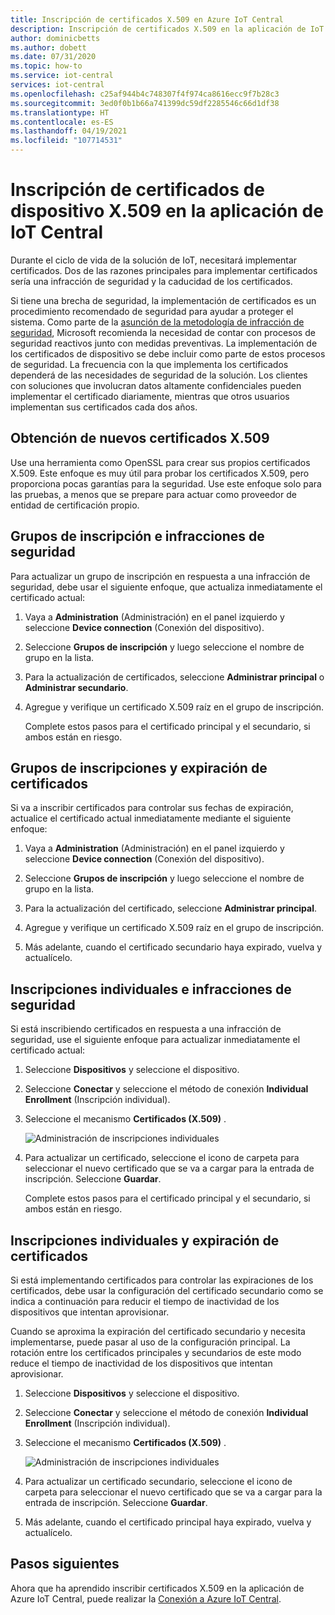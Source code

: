 ```yaml
---
title: Inscripción de certificados X.509 en Azure IoT Central
description: Inscripción de certificados X.509 en la aplicación de IoT Central
author: dominicbetts
ms.author: dobett
ms.date: 07/31/2020
ms.topic: how-to
ms.service: iot-central
services: iot-central
ms.openlocfilehash: c25af944b4c748307f4f974ca8616ecc9f7b28c3
ms.sourcegitcommit: 3ed0f0b1b66a741399dc59df2285546c66d1df38
ms.translationtype: HT
ms.contentlocale: es-ES
ms.lasthandoff: 04/19/2021
ms.locfileid: "107714531"
---
```

# <a name="how-to-roll-x509-device-certificates-in-iot-central-application"></a>Inscripción de certificados de dispositivo X.509 en la aplicación de IoT Central

Durante el ciclo de vida de la solución de IoT, necesitará implementar certificados. Dos de las razones principales para implementar certificados sería una infracción de seguridad y la caducidad de los certificados.

Si tiene una brecha de seguridad, la implementación de certificados es un procedimiento recomendado de seguridad para ayudar a proteger el sistema. Como parte de la [asunción de la metodología de infracción de seguridad](https://download.microsoft.com/download/C/1/9/C1990DBA-502F-4C2A-848D-392B93D9B9C3/Microsoft_Enterprise_Cloud_Red_Teaming.pdf), Microsoft recomienda la necesidad de contar con procesos de seguridad reactivos junto con medidas preventivas. La implementación de los certificados de dispositivo se debe incluir como parte de estos procesos de seguridad. La frecuencia con la que implementa los certificados dependerá de las necesidades de seguridad de la solución. Los clientes con soluciones que involucran datos altamente confidenciales pueden implementar el certificado diariamente, mientras que otros usuarios implementan sus certificados cada dos años.


## <a name="obtain-new-x509-certificates"></a>Obtención de nuevos certificados X.509

Use una herramienta como OpenSSL para crear sus propios certificados X.509. Este enfoque es muy útil para probar los certificados X.509, pero proporciona pocas garantías para la seguridad. Use este enfoque solo para las pruebas, a menos que se prepare para actuar como proveedor de entidad de certificación propio.

## <a name="enrollment-groups-and-security-breaches"></a>Grupos de inscripción e infracciones de seguridad

Para actualizar un grupo de inscripción en respuesta a una infracción de seguridad, debe usar el siguiente enfoque, que actualiza inmediatamente el certificado actual:

1. Vaya a **Administration** (Administración) en el panel izquierdo y seleccione **Device connection** (Conexión del dispositivo).

2. Seleccione **Grupos de inscripción** y luego seleccione el nombre de grupo en la lista.

3. Para la actualización de certificados, seleccione **Administrar principal** o **Administrar secundario**.

4. Agregue y verifique un certificado X.509 raíz en el grupo de inscripción.

   Complete estos pasos para el certificado principal y el secundario, si ambos están en riesgo.

## <a name="enrollment-groups-and-certificate-expiration"></a>Grupos de inscripciones y expiración de certificados

Si va a inscribir certificados para controlar sus fechas de expiración, actualice el certificado actual inmediatamente mediante el siguiente enfoque:

1. Vaya a **Administration** (Administración) en el panel izquierdo y seleccione **Device connection** (Conexión del dispositivo).

2. Seleccione **Grupos de inscripción** y luego seleccione el nombre de grupo en la lista.

3. Para la actualización del certificado, seleccione **Administrar principal**.

4. Agregue y verifique un certificado X.509 raíz en el grupo de inscripción.

5. Más adelante, cuando el certificado secundario haya expirado, vuelva y actualícelo.

## <a name="individual-enrollments-and-security-breaches"></a>Inscripciones individuales e infracciones de seguridad

Si está inscribiendo certificados en respuesta a una infracción de seguridad, use el siguiente enfoque para actualizar inmediatamente el certificado actual:

1. Seleccione **Dispositivos** y seleccione el dispositivo.

2. Seleccione **Conectar** y seleccione el método de conexión **Individual Enrollment** (Inscripción individual).

3. Seleccione el mecanismo **Certificados (X.509)** .

    ![Administración de inscripciones individuales](./media/how-to-roll-x509-certificates/certificate-update.png)

4. Para actualizar un certificado, seleccione el icono de carpeta para seleccionar el nuevo certificado que se va a cargar para la entrada de inscripción. Seleccione **Guardar**.

    Complete estos pasos para el certificado principal y el secundario, si ambos están en riesgo.

## <a name="individual-enrollments-and-certificate-expiration"></a>Inscripciones individuales y expiración de certificados

Si está implementando certificados para controlar las expiraciones de los certificados, debe usar la configuración del certificado secundario como se indica a continuación para reducir el tiempo de inactividad de los dispositivos que intentan aprovisionar.

Cuando se aproxima la expiración del certificado secundario y necesita implementarse, puede pasar al uso de la configuración principal. La rotación entre los certificados principales y secundarios de este modo reduce el tiempo de inactividad de los dispositivos que intentan aprovisionar.

1. Seleccione **Dispositivos** y seleccione el dispositivo.

2. Seleccione **Conectar** y seleccione el método de conexión **Individual Enrollment** (Inscripción individual).

3. Seleccione el mecanismo **Certificados (X.509)** .

    ![Administración de inscripciones individuales](./media/how-to-roll-x509-certificates/certificate-update.png)

4. Para actualizar un certificado secundario, seleccione el icono de carpeta para seleccionar el nuevo certificado que se va a cargar para la entrada de inscripción. Seleccione **Guardar**.

5. Más adelante, cuando el certificado principal haya expirado, vuelva y actualícelo.

## <a name="next-steps"></a>Pasos siguientes

Ahora que ha aprendido inscribir certificados X.509 en la aplicación de Azure IoT Central, puede realizar la [Conexión a Azure IoT Central](concepts-get-connected.md).


